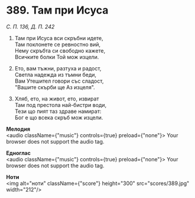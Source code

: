 # 389. Там при Исуса

_С. П. 136, Д. П. 242_

1. Там при Исуса вси скръбни идете,  
Там поклонете се ревностно вий,  
Нему скръбта си свободно кажете,  
Всичките болки Той мож изцели.  

2. Ето, вам тъжни, разтуха и радост,  
Светла надежда из тъмни беди,  
Вам Утешител говори със сладост,  
"Вашите скърби ще Аз изцеля".  

3. Хляб, ето, на живот, ето, извират  
Там под престола най-бистри води,  
Тези що пият таз здраве намират:  
Бог е що всека скръб мож изцели.

**Мелодия**  
<audio className={"music"} controls={true} preload={"none"}>
    <source src="mp3/389.mp3" type="audio/mpeg"/>
    Your browser does not support the audio tag.
</audio>

**Едноглас**  
<audio className={"music"} controls={true} preload={"none"}>
    <source src="transp/389.mp3" type="audio/mpeg"/>
    Your browser does not support the audio tag.
</audio>

**Ноти**  
<img alt="ноти" className={"score"} height="300" src="scores/389.jpg" width="212"/>
